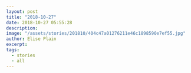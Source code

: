 ```yaml
---
layout: post
title: "2018-10-27"
date: 2018-10-27 05:55:28
description: 
image: "/assets/stories/201810/404c47a01276211e46c1898590e7ef55.jpg"
author: Elise Plain
excerpt: 
tags: 
  - stories
  - all
---
```



<p></p>
